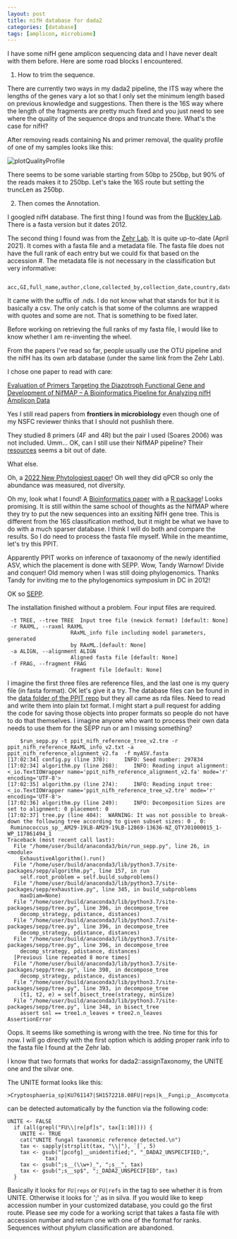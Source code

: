```yaml
---
layout: post
title: nifH database for dada2
categories: [database]
tags: [amplicon, microbiome]
---
```


I have some nifH gene amplicon sequencing data and I have never dealt with them before. Here are some road blocks I encountered.

1. How to trim the sequence.

There are currently two ways in my dada2 pipeline, the ITS way where the lengths of the genes vary a lot so that I only set the minimum length based on previous knowledge and suggestions. Then there is the 16S way where the length of the fragments are pretty much fixed and you just need to see where the quality of the sequence drops and truncate there. What's the case for nifH?

After removing reads containing Ns and primer removal, the quality profile of one of my samples looks like this:

![plotQualityProfile](https://user-images.githubusercontent.com/7167719/200302139-21328bc0-fb6a-4993-96aa-157af866accf.png) 

There seems to be some variable starting from 50bp to 250bp, but 90% of the reads makes it to 250bp. Let's take the 16S route but setting the truncLen as 250bp.

2. Then comes the Annotation.

I googled nifH database. The first thing I found was from the [Buckley Lab](https://blogs.cornell.edu/buckley/nifh-sequence-database/). There is a fasta version but it dates 2012.

The second thing I found was from the [Zehr Lab](https://wwwzehr.pmc.ucsc.edu/nifH_Database_Public/). It is quite up-to-date (April 2021). It comes with a fasta file and a metadata file. The fasta file does not have the full rank of each entry but we could fix that based on the accession #. The metadata file is not necessary in the classification but very informative:

		acc,GI,full_name,author,clone,collected_by,collection_date,country,date,description,full_taxon_name,gene,host,isolation_source,lat_lon,mol_type,note,nuc_acc_and_pos,title,sequence_source,AMINO_July2012
		
It came with the suffix of .nds. I do not know what that stands for but it is basically a csv. The only catch is that some of the columns are wrapped with quotes and some are not. That is something to be fixed later.

Before working on retrieving the full ranks of my fasta file, I would like to know whether I am re-inventing the wheel.

From the papers I've read so far, people usually use the OTU pipeline and the nifH has its own arb database (under the same link from the Zehr Lab). 

I chose one paper to read with care: 

[Evaluation of Primers Targeting the Diazotroph Functional Gene and Development of NifMAP – A Bioinformatics Pipeline for Analyzing nifH Amplicon Data](https://www.frontiersin.org/articles/10.3389/fmicb.2018.00703/full)

Yes I still read papers from __frontiers in microbiology__ even though one of my NSFC reviewer thinks that I should not pushlish there.

They studied 8 primers (4F and 4R) but the pair I used (Soares 2006) was not included. Umm... OK, can I still use their NifMAP pipeline? Their [resources](https://github.com/roey-angel/NifMAP/tree/master/Resources) seems a bit out of date.

What else.

Oh, a [2022 New Phytologiest paper](https://nph.onlinelibrary.wiley.com/doi/abs/10.1111/nph.17837)! Oh well they did qPCR so only the abundance was measured, not diversity.

Oh my, look what I found! A [Bioinformatics paper](https://academic.oup.com/bioinformatics/article/37/16/2289/6134496) with a [R package](https://github.com/bkapili/ppit)! Looks promising. It is still within the same school of thoughts as the NifMAP where they try to put the new sequences into an exsiting NifH gene tree. This is different from the 16S classification method, but it might be what we have to do with a much sparser database. I think I will do both and compare the results. So I do need to process the fasta file myself. While in the meantime, let's try this PPIT.

Apparently PPIT works on inference of taxaonomy of the newly identified ASV, which the placement is done with SEPP. Wow, Tandy Warnow! Divide and conquer! Old memory when I was still doing phylogenomics. Thanks Tandy for inviting me to the phylogenomics symposium in DC in 2012!

OK so [SEPP](https://github.com/smirarab/sepp/blob/master/tutorial/sepp-tutorial.md). 

The installation finished without a problem. Four input files are required.

	 -t TREE, --tree TREE  Input tree file (newick format) [default: None]
	 -r RAXML, --raxml RAXML
		                RAxML_info file including model parameters, generated
		                by RAxML.[default: None]
	 -a ALIGN, --alignment ALIGN
		                Aligned fasta file [default: None]
	 -f FRAG, --fragment FRAG
		                fragment file [default: None]

I imagine the first three files are reference files, and the last one is my query file (in fasta format). OK let's give it a try. The database files can be found in the [data folder of the PPIT repo](https://github.com/bkapili/ppit/tree/master/data) but they all came as rda files. Need to read and write them into plain txt format. I might start a pull request for adding the code for saving those objects into proper formats so people do not have to do that themselves. I imagine anyone who want to process their own data needs to use them for the SEPP run or am I missing something?

		$run_sepp.py -t ppit_nifh_reference_tree_v2.tre -r ppit_nifh_reference_RAxML_info_v2.txt -a ppit_nifh_reference_alignment_v2.fa  -f myASV.fasta 
	[17:02:34] config.py (line 370):     INFO: Seed number: 297834
	[17:02:34] algorithm.py (line 268):     INFO: Reading input alignment: <_io.TextIOWrapper name='ppit_nifh_reference_alignment_v2.fa' mode='r' encoding='UTF-8'>
	[17:02:35] algorithm.py (line 274):     INFO: Reading input tree: <_io.TextIOWrapper name='ppit_nifh_reference_tree_v2.tre' mode='r' encoding='UTF-8'>
	[17:02:36] algorithm.py (line 249):     INFO: Decomposition Sizes are set to alignment: 0 placement: 0
	[17:02:37] tree.py (line 404):  WARNING: It was not possible to break-down the following tree according to given subset sizes: 0 , 0:
	 Ruminococcus_sp__AM29-19LB-AM29-19LB-12869-13636-NZ_QTYJ01000015_1-WP_117861494_1
	Traceback (most recent call last):
	  File "/home/user/build/anaconda3/bin/run_sepp.py", line 26, in <module>
	    ExhaustiveAlgorithm().run()
	  File "/home/user/build/anaconda3/lib/python3.7/site-packages/sepp/algorithm.py", line 157, in run
	    self.root_problem = self.build_subproblems()
	  File "/home/user/build/anaconda3/lib/python3.7/site-packages/sepp/exhaustive.py", line 345, in build_subproblems
	    maxDiam=None)
	  File "/home/user/build/anaconda3/lib/python3.7/site-packages/sepp/tree.py", line 396, in decompose_tree
	    decomp_strategy, pdistance, distances)
	  File "/home/user/build/anaconda3/lib/python3.7/site-packages/sepp/tree.py", line 396, in decompose_tree
	    decomp_strategy, pdistance, distances)
	  File "/home/user/build/anaconda3/lib/python3.7/site-packages/sepp/tree.py", line 396, in decompose_tree
	    decomp_strategy, pdistance, distances)
	  [Previous line repeated 8 more times]
	  File "/home/user/build/anaconda3/lib/python3.7/site-packages/sepp/tree.py", line 398, in decompose_tree
	    decomp_strategy, pdistance, distances)
	  File "/home/user/build/anaconda3/lib/python3.7/site-packages/sepp/tree.py", line 393, in decompose_tree
	    (t1, t2, e) = self.bisect_tree(strategy, minSize)
	  File "/home/user/build/anaconda3/lib/python3.7/site-packages/sepp/tree.py", line 348, in bisect_tree
	    assert snl == tree1.n_leaves + tree2.n_leaves
	AssertionError

Oops. It seems like something is wrong with the tree. No time for this for now. I will go directly with the first option which is adding proper rank info to the fasta file I found at the Zehr lab.

I know that two formats that works for dada2::assignTaxonomy, the UNITE one and the silvar one.

The UNITE format looks like this:

	>Cryptosphaeria_sp|KU761147|SH1572218.08FU|reps|k__Fungi;p__Ascomycota;c__Sordariomycetes;o__Diaporthales;f__Valsaceae;g__Cryptosphaeria;s__Cryptosphaeria_sp

can be detected automatically by the function via the following code:

	UNITE <- FALSE
	  if (all(grepl("FU\\|re[pf]s", tax[1:10]))) {
	    UNITE <- TRUE
	    cat("UNITE fungal taxonomic reference detected.\n")
	    tax <- sapply(strsplit(tax, "\\|"), `[`, 5)
	    tax <- gsub("[pcofg]__unidentified;", "_DADA2_UNSPECIFIED;", 
		        tax)
	    tax <- gsub(";s__(\\w+)_", ";s__", tax)
	    tax <- gsub(";s__sp$", ";_DADA2_UNSPECIFIED", tax)
	  }

Basically it looks for `FU|reps` or `FU|refs` in the tag to see whether it is from UNITE. Otherwise it looks for ';' as in silva. If you would like to keep accession number in your customized database, you could go the first route. Please see my code for a working script that takes a fasta file with accession number and return one with one of the format for ranks. Sequences without phylum classification are abandoned. 



		